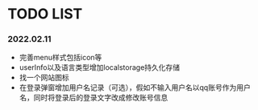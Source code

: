# TODO LIST

### 2022.02.11
  * 完善menu样式包括icon等
  * userInfo以及语言类型增加localstorage持久化存储
  * 找一个网站图标
  * 在登录弹窗增加用户名记录（可选），假如不输入用户名以qq账号作为用户名，同时将登录后的登录文字改成修改账号信息

